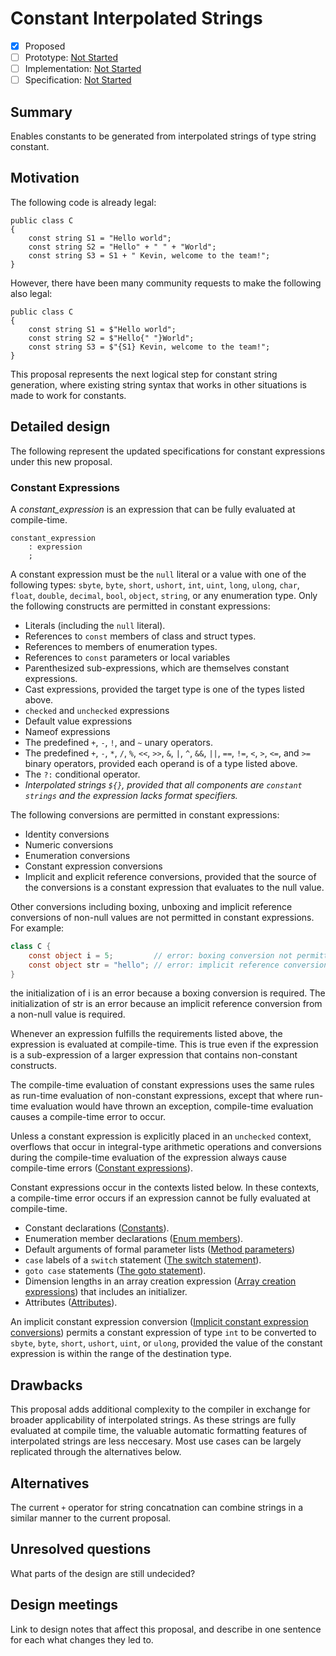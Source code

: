 # Constant Interpolated Strings

* [x] Proposed
* [ ] Prototype: [Not Started](https://github.com/kevinsun-dev/roslyn/BRANCH_NAME)
* [ ] Implementation: [Not Started](https://github.com/dotnet/roslyn/BRANCH_NAME)
* [ ] Specification: [Not Started](pr/1)

## Summary
[summary]: #summary

Enables constants to be generated from interpolated strings of type string constant.

## Motivation
[motivation]: #motivation

The following code is already legal:
```
public class C
{
    const string S1 = "Hello world";
    const string S2 = "Hello" + " " + "World";
    const string S3 = S1 + " Kevin, welcome to the team!";
}
```
However, there have been many community requests to make the following also legal:
```
public class C
{
    const string S1 = $"Hello world";
    const string S2 = $"Hello{" "}World";
    const string S3 = $"{S1} Kevin, welcome to the team!";
}
```
This proposal represents the next logical step for constant string generation, where existing string syntax that works in other situations is made to work for constants.

## Detailed design
[design]: #detailed-design

The following represent the updated specifications for constant expressions under this new proposal.

### Constant Expressions

A *constant_expression* is an expression that can be fully evaluated at compile-time.

```antlr
constant_expression
    : expression
    ;
```

A constant expression must be the `null` literal or a value with one of  the following types: `sbyte`, `byte`, `short`, `ushort`, `int`, `uint`, `long`, `ulong`, `char`, `float`, `double`, `decimal`, `bool`, `object`, `string`, or any enumeration type. Only the following constructs are permitted in constant expressions:

*  Literals (including the `null` literal).
*  References to `const` members of class and struct types.
*  References to members of enumeration types.
*  References to `const` parameters or local variables
*  Parenthesized sub-expressions, which are themselves constant expressions.
*  Cast expressions, provided the target type is one of the types listed above.
*  `checked` and `unchecked` expressions
*  Default value expressions
*  Nameof expressions
*  The predefined `+`, `-`, `!`, and `~` unary operators.
*  The predefined `+`, `-`, `*`, `/`, `%`, `<<`, `>>`, `&`, `|`, `^`, `&&`, `||`, `==`, `!=`, `<`, `>`, `<=`, and `>=` binary operators, provided each operand is of a type listed above.
*  The `?:` conditional operator.
*  *Interpolated strings `${}`, provided that all components are `constant strings` and the expression lacks format specifiers.*

The following conversions are permitted in constant expressions:

*  Identity conversions
*  Numeric conversions
*  Enumeration conversions
*  Constant expression conversions
*  Implicit and explicit reference conversions, provided that the source of the conversions is a constant expression that evaluates to the null value.

Other conversions including boxing, unboxing and implicit reference conversions of non-null values are not permitted in constant expressions. For example:
```csharp
class C {
    const object i = 5;         // error: boxing conversion not permitted
    const object str = "hello"; // error: implicit reference conversion
}
```
the initialization of i is an error because a boxing conversion is required. The initialization of str is an error because an implicit reference conversion from a non-null value is required.

Whenever an expression fulfills the requirements listed above, the expression is evaluated at compile-time. This is true even if the expression is a sub-expression of a larger expression that contains non-constant constructs.

The compile-time evaluation of constant expressions uses the same rules as run-time evaluation of non-constant expressions, except that where run-time evaluation would have thrown an exception, compile-time evaluation causes a compile-time error to occur.

Unless a constant expression is explicitly placed in an `unchecked` context, overflows that occur in integral-type arithmetic operations and conversions during the compile-time evaluation of the expression always cause compile-time errors ([Constant expressions](expressions.md#constant-expressions)).

Constant expressions occur in the contexts listed below. In these contexts, a compile-time error occurs if an expression cannot be fully evaluated at compile-time.

*  Constant declarations ([Constants](classes.md#constants)).
*  Enumeration member declarations ([Enum members](enums.md#enum-members)).
*  Default arguments of formal parameter lists ([Method parameters](classes.md#method-parameters))
*  `case` labels of a `switch` statement ([The switch statement](statements.md#the-switch-statement)).
*  `goto case` statements ([The goto statement](statements.md#the-goto-statement)).
*  Dimension lengths in an array creation expression ([Array creation expressions](expressions.md#array-creation-expressions)) that includes an initializer.
*  Attributes ([Attributes](attributes.md)).

An implicit constant expression conversion ([Implicit constant expression conversions](conversions.md#implicit-constant-expression-conversions)) permits a constant expression of type `int` to be converted to `sbyte`, `byte`, `short`, `ushort`, `uint`, or `ulong`, provided the value of the constant expression is within the range of the destination type.

## Drawbacks
[drawbacks]: #drawbacks

This proposal adds additional complexity to the compiler in exchange for broader applicability of interpolated strings. As these strings are fully evaluated at compile time, the valuable automatic formatting features of interpolated strings are less neccesary. Most use cases can be largely replicated through the alternatives below.

## Alternatives
[alternatives]: #alternatives

The current `+` operator for string concatnation can combine strings in a similar manner to the current proposal.

## Unresolved questions
[unresolved]: #unresolved-questions

What parts of the design are still undecided?

## Design meetings

Link to design notes that affect this proposal, and describe in one sentence for each what changes they led to.


